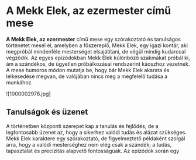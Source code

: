 # A Mekk Elek, az ezermester című mese

**A Mekk Elek, az ezermester** című mese egy szórakoztató és tanulságos történetet mesél el, amelyben a főszereplő, Mekk Elek, egy igazi kontár, aki megpróbál mindenféle mesterséget elsajátítani, de végül mindig kudarccal végződik. Az egyes epizódokban Mekk Elek különböző szakmákat próbál ki, ám a szándékos, de ügyetlen próbálkozásai rendszerint káoszhoz vezetnek. A mese humoros módon mutatja be, hogy bár Mekk Elek akarata és lelkesedése megvan, de valójában nincs meg a megfelelő tudása a munkához.

![1000002978.jpg]

## Tanulságok és üzenet

A történetben központi szerepet kap a tanulás és fejlődés, de a legfontosabb üzenet az, hogy a sikerhez valódi tudás és alázat szükséges. Mekk Elek karaktere egy szórakoztató, de figyelmeztető példaként szolgál arra, hogy a valódi mesterséghez nem elég csak a szándék; a tudás, tapasztalat és precizitás alapvető fontosságúak. Az epizódok során egy
